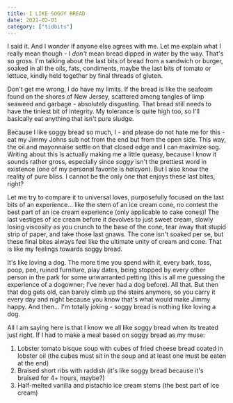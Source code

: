 ```yaml
---
title: I LIKE SOGGY BREAD
date: 2021-02-01
category: ["tidbits"]
---
```


I said it. And I wonder if anyone else agrees with me. Let me explain what I really mean though - I *don't* mean bread dipped in water by the way. That's so gross. I'm talking about the last bits of bread from a sandwich or burger, soaked in all the oils, fats, condiments, maybe the last bits of tomato or lettuce, kindly held together by final threads of gluten. 

Don't get me wrong, I do have my limits. If the bread is like the seafoam found on the shores of New Jersey, scattered among tangles of limp seaweed and garbage - absolutely disgusting. That bread still needs to have the tiniest bit of integrity. My tolerance is quite high too, so I'll basically eat anything that isn't pure sludge. 

Because I like soggy bread so much, I - and please do not hate me for this - eat my Jimmy Johns sub not from the end but from the open side. This way, the oil and mayonnaise settle on that closed edge and I can maximize sog. Writing about this is actually making me a little queasy, because I know it sounds rather gross, especially since *soggy* isn't the prettiest word in existence (one of my personal favorite is *halcyon*). But I also know the reality of pure bliss. I cannot be the only one that enjoys these last bites, right?

Let me try to compare it to universal loves, purposefully focused on the last bits of an experience... like the stem of an ice cream cone, no contest the best part of an ice cream experience (only applicable to cake cones)! The last vestiges of ice cream before it devolves to just sweet cream, slowly losing viscosity as you crunch to the base of the cone, tear away that stupid strip of paper, and take those last gnaws. The cone isn't soaked per se, but these final bites always feel like the ultimate unity of cream and cone. That is like my feelings towards soggy bread. 

It's like loving a dog. The more time you spend with it, every bark, toss, poop, pee, ruined furniture, play dates, being stopped by every other person in the park for some unwarranted petting (this is all me guessing the experience of a dogowner; I've never had a dog before). All that. But then that dog gets old, can barely climb up the stairs anymore, so you carry it every day and night because you know that's what would make Jimmy happy. And then... I'm totally joking - soggy bread is nothing like loving a dog.

All I am saying here is that I know we all like soggy bread when its treated just right. If I had to make a meal based on soggy bread as my muse:

1. Lobster tomato bisque soup with cubes of fried cheese bread coated in lobster oil (the cubes must sit in the soup and at least one must be eaten at the end)
2. Braised short ribs with raddish (it's like soggy bread because it's braised for 4+ hours, maybe?)
3. Half-melted vanilla and pistachio ice cream stems (the best part of ice cream)